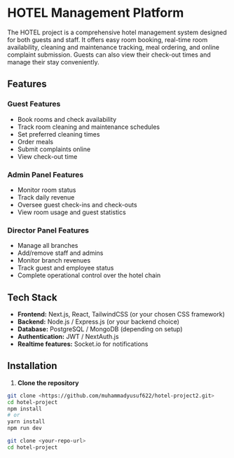 # HOTEL Management Platform

The HOTEL project is a comprehensive hotel management system designed for both guests and staff. It offers easy room booking, real-time room availability, cleaning and maintenance tracking, meal ordering, and online complaint submission. Guests can also view their check-out times and manage their stay conveniently.

## Features

### Guest Features
- Book rooms and check availability
- Track room cleaning and maintenance schedules
- Set preferred cleaning times
- Order meals
- Submit complaints online
- View check-out time

### Admin Panel Features
- Monitor room status
- Track daily revenue
- Oversee guest check-ins and check-outs
- View room usage and guest statistics

### Director Panel Features
- Manage all branches
- Add/remove staff and admins
- Monitor branch revenues
- Track guest and employee status
- Complete operational control over the hotel chain

## Tech Stack
- **Frontend:** Next.js, React, TailwindCSS (or your chosen CSS framework)
- **Backend:** Node.js / Express.js (or your backend choice)
- **Database:** PostgreSQL / MongoDB (depending on setup)
- **Authentication:** JWT / NextAuth.js
- **Realtime features:** Socket.io for notifications

## Installation

1. **Clone the repository**
```bash
git clone <https://github.com/muhammadyusuf622/hotel-project2.git>
cd hotel-project
npm install
# or
yarn install
npm run dev

git clone <your-repo-url>
cd hotel-project

